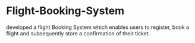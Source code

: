 # Flight-Booking-System
developed a flight Booking System which enables users to register, book a flight and subsequently store a confirmation of their ticket.
